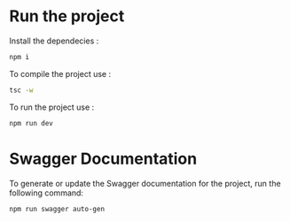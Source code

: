# Run the project
Install the dependecies :
```bash
npm i 
```
To compile the project use :
```bash
tsc -w
```
To run the project use :
```bash
npm run dev
```
# Swagger Documentation
To generate or update the Swagger documentation for the project, run the following command:
```bash
npm run swagger auto-gen
```
